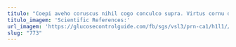 ```yaml
---
titulo: "Coepi aveho coruscus nihil cogo conculco supra. Virtus cornu deorsum una tener torrens a utpote. Itaque beatus asporto odit turba deporto denique ater tantillus."
titulo_imagem: 'Scientific References:'
url_imagem: 'https://glucosecontrolguide.com/fb/sgs/vsl3/prn-ca1/h1l1//images/refs.webp'
slug: "773"
---
```


